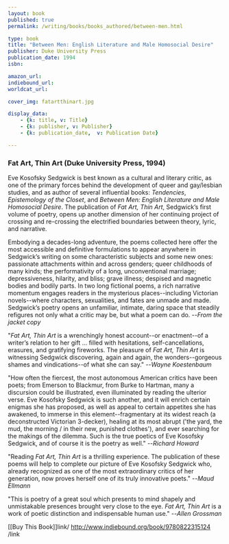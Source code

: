 ```yaml
---
layout: book
published: true
permalink: /writing/books/books_authored/between-men.html

type: book
title: "Between Men: English Literature and Male Homosocial Desire"
publisher: Duke University Press
publication_date: 1994
isbn:

amazon_url:
indiebound_url:
worldcat_url:

cover_img: fatartthinart.jpg

display_data:
    - {k: title, v: Title}
    - {k: publisher, v: Publisher}
    - {k: publication_date,  v: Publication Date}

---
```


### Fat Art, Thin Art (Duke University Press, 1994)

Eve Kosofsky Sedgwick is best known as a cultural and literary critic, as one of the primary forces behind the development of queer and gay/lesbian studies, and as author of several influential books: <i>Tendencies</i>, <i>Epistemology of the Closet</i>, and <i>Between Men: English Literature and Male Homosocial Desire</i>. The publication of <i>Fat Art, Thin Art</i>, Sedgwick’s first volume of poetry, opens up another dimension of her continuing project of crossing and re-crossing the electrified boundaries between theory, lyric, and narrative.

Embodying a decades-long adventure, the poems collected here offer the most accessible and definitive formulations to appear anywhere in Sedgwick’s writing on some characteristic subjects and some new ones: passionate attachments within and across genders; queer childhoods of many kinds; the performativity of a long, unconventional marriage; depressiveness, hilarity, and bliss; grave illness; despised and magnetic bodies and bodily parts. In two long fictional poems, a rich narrative momentum engages readers in the mysterious places--including Victorian novels--where characters, sexualities, and fates are unmade and made. Sedgwick’s poetry opens an unfamiliar, intimate, daring space that steadily refigures not only what a critic may be, but what a poem can do. --<i>From the jacket copy</i>

"<i>Fat Art, Thin Art</i> is a wrenchingly honest account--or enactment--of a writer’s relation to her gift ... filled with hesitations, self-cancellations, erasures, and gratifying fireworks. The pleasure of <i>Fat Art, Thin Art</i> is witnessing Sedgwick discovering, again and again, the wonders--gorgeous shames and vindications--of what she can say." --<i>Wayne Koestenbaum</i>

"How often the fiercest, the most autonomous American critics have been poets; from Emerson to Blackmur, from Burke to Hartman, many a discursion could be illustrated, even illuminated by reading the ulterior verse. Eve Kosofsky Sedgwick is such another, and it will enrich certain enigmas she has proposed, as well as appeal to certain appetites she has awakened, to immerse in this element--fragmentary at its widest reach (a deconstructed Victorian 3-decker), healing at its most abrupt ('the yard, the mud, the morning / in their new, punished clothes'), and ever searching for the makings of the dilemma. Such is the true poetics of Eve Kosofsky Sedgwick, and of course it is the poetry as well." --<i>Richard Howard</i>

"Reading <i>Fat Art, Thin Art</i> is a thrilling experience. The publication of these poems will help to complete our picture of Eve Kosofsky Sedgwick who, already recognized as one of the most extraordinary critics of her generation, now proves herself one of its truly innovative poets." --<i>Maud Ellmann</i>

"This is poetry of a great soul which presents to mind shapely and unmistakable presences brought very close to the eye. <i>Fat Art, Thin Art</i> is a work of poetic distinction and indispensable human use." --<i>Allen Grossman</i>

[[Buy This Book]]link/ http://www.indiebound.org/book/9780822315124 /link
